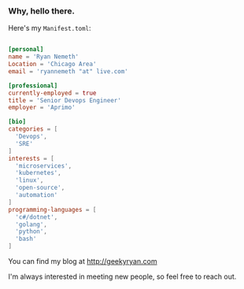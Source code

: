 

<h3>Why, hello there.</h3>

Here's my `Manifest.toml`:

```toml

[personal]
name = 'Ryan Nemeth'
Location = 'Chicago Area'
email = 'ryannemeth "at" live.com'

[professional]
currently-employed = true
title = 'Senior Devops Engineer'
employer = 'Aprimo'

[bio]
categories = [
  'Devops',
  'SRE'
]
interests = [
  'microservices',
  'kubernetes',
  'linux',
  'open-source',
  'automation'
]
programming-languages = [
  'c#/dotnet',
  'golang',
  'python',
  'bash'
]

```

You can find my blog at http://geekyryan.com

I'm always interested in meeting new people, so feel free to reach out.

